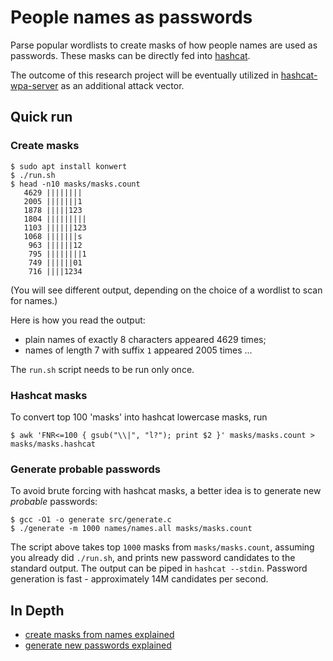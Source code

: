 # People names as passwords

Parse popular wordlists to create masks of how people names are used as passwords. These masks can be directly fed into [hashcat](https://github.com/hashcat/hashcat).

The outcome of this research project will be eventually utilized in [hashcat-wpa-server](https://github.com/dizcza/hashcat-wpa-server) as an additional attack vector.

## Quick run

### Create masks

```
$ sudo apt install konwert
$ ./run.sh
$ head -n10 masks/masks.count
   4629 ||||||||
   2005 |||||||1
   1878 |||||123
   1804 |||||||||
   1103 ||||||123
   1068 |||||||s
    963 ||||||12
    795 ||||||||1
    749 ||||||01
    716 ||||1234
```

(You will see different output, depending on the choice of a wordlist to scan for names.)

Here is how you read the output:
* plain names of exactly 8 characters appeared 4629 times;
* names of length 7 with suffix `1` appeared 2005 times ...

The `run.sh` script needs to be run only once.

### Hashcat masks

To convert top 100 'masks' into hashcat lowercase masks, run

```
$ awk 'FNR<=100 { gsub("\\|", "l?"); print $2 }' masks/masks.count > masks/masks.hashcat
```


### Generate probable passwords

To avoid brute forcing with hashcat masks, a better idea is to generate new _probable_ passwords:

```
$ gcc -O1 -o generate src/generate.c
$ ./generate -m 1000 names/names.all masks/masks.count
```

The script above takes top `1000` masks from `masks/masks.count`, assuming you already did `./run.sh`, and prints new password candidates to the standard output. The output can be piped in `hashcat --stdin`. Password generation is fast - approximately 14M candidates per second.


## In Depth

* [create masks from names explained](doc/create_masks.md)
* [generate new passwords explained](doc/generate.md)
